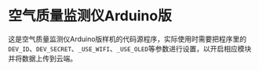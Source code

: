 空气质量监测仪Arduino版
=================

这是空气质量监测仪Arduino版样机的代码源程序，实际使用时需要把程序里的`DEV_ID`、`DEV_SECRET`、`_USE_WIFI`、`_USE_OLED`等参数进行设置，以开启相应模块并将数据上传到云端。